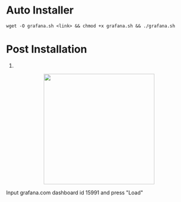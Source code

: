 # Auto Installer
```
wget -O grafana.sh <link> && chmod +x grafana.sh && ./grafana.sh
```

# Post Installation

1.
<p align="center">
  <img height="300" height="auto" src="../images/160622455-09af4fbf-2efb-4afb-a8f8-57a2b247f705.png">
</div>



Input grafana.com dashboard id 15991 and press "Load"
